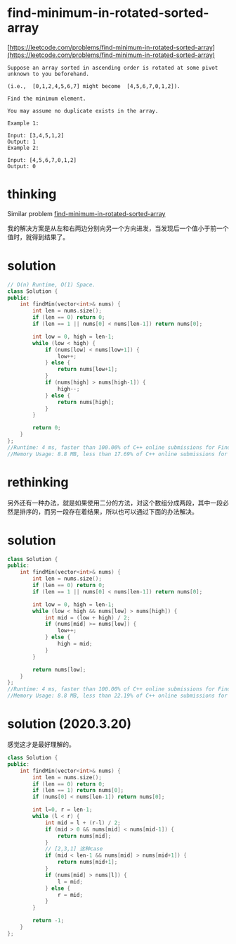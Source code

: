 # find-minimum-in-rotated-sorted-array

[https://leetcode.com/problems/find-minimum-in-rotated-sorted-array](https://leetcode.com/problems/find-minimum-in-rotated-sorted-array)

```
Suppose an array sorted in ascending order is rotated at some pivot unknown to you beforehand.

(i.e.,  [0,1,2,4,5,6,7] might become  [4,5,6,7,0,1,2]).

Find the minimum element.

You may assume no duplicate exists in the array.

Example 1:

Input: [3,4,5,1,2]
Output: 1
Example 2:

Input: [4,5,6,7,0,1,2]
Output: 0
```

# thinking
Similar problem [find-minimum-in-rotated-sorted-array](https://github.com/xuwenzhi/leetcode/blob/master/array/find-minimum-in-rotated-sorted-array.md)

我的解决方案是从左和右两边分别向另一个方向进发，当发现后一个值小于前一个值时，就得到结果了。

# solution

```c++
// O(n) Runtime, O(1) Space.
class Solution {
public:
    int findMin(vector<int>& nums) {
        int len = nums.size();
        if (len == 0) return 0;
        if (len == 1 || nums[0] < nums[len-1]) return nums[0];

        int low = 0, high = len-1;
        while (low < high) {
            if (nums[low] < nums[low+1]) {
                low++;
            } else {
                return nums[low+1];
            }
            if (nums[high] > nums[high-1]) {
                high--;
            } else {
                return nums[high];
            }
        }

        return 0;
    }
};
//Runtime: 4 ms, faster than 100.00% of C++ online submissions for Find Minimum in Rotated Sorted Array.
//Memory Usage: 8.8 MB, less than 17.69% of C++ online submissions for Find Minimum in Rotated Sorted Array.
```

# rethinking

另外还有一种办法，就是如果使用二分的方法，对这个数组分成两段，其中一段必然是排序的，而另一段存在着结果，所以也可以通过下面的办法解决。

# solution

```c++
class Solution {
public:
    int findMin(vector<int>& nums) {
        int len = nums.size();
        if (len == 0) return 0;
        if (len == 1 || nums[0] < nums[len-1]) return nums[0];

        int low = 0, high = len-1;
        while (low < high && nums[low] > nums[high]) {
            int mid = (low + high) / 2;
            if (nums[mid] >= nums[low]) {
                low++;
            } else {
                high = mid;
            }
        }

        return nums[low];
    }
};
//Runtime: 4 ms, faster than 100.00% of C++ online submissions for Find Minimum in Rotated Sorted Array.
//Memory Usage: 8.8 MB, less than 22.19% of C++ online submissions for Find Minimum in Rotated Sorted Array.
```

# solution (2020.3.20)

感觉这才是最好理解的。

```c++
class Solution {
public:
    int findMin(vector<int>& nums) {
        int len = nums.size();
        if (len == 0) return 0;
        if (len == 1) return nums[0];
        if (nums[0] < nums[len-1]) return nums[0];

        int l=0, r = len-1;
        while (l < r) {
            int mid = l + (r-l) / 2;
            if (mid > 0 && nums[mid] < nums[mid-1]) {
                return nums[mid];
            }
			// [2,3,1] 这种case
            if (mid < len-1 && nums[mid] > nums[mid+1]) {
                return nums[mid+1];
            }
            if (nums[mid] > nums[l]) {
                l = mid;
            } else {
                r = mid;
            }
        }

        return -1;
    }
};
```
